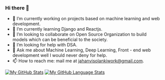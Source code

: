 ### Hi there 👋

<!--
**JAHANVISOLANKI5475/JAHANVISOLANKI5475** is a ✨ _special_ ✨ repository because its `README.md` (this file) appears on your GitHub profile.

Here are some ideas to get you started: -->

- 🔭 I’m currently working on projects based on  machine learning and web development.
- 🌱 I’m currently learning Django and Reactjs.
- 👯 I’m looking to collaborate on Open Source Organization to build models which can be beneficial to the society.
- 🤔 I’m looking for help with DSA.
- 💬 Ask me about Machine Learning, Deep Learning, Front - end web development well I would never deny for help.
- 📫 How to reach me: mail me at jahanvisolankiwork@gmail.com.



[![My GitHub Stats](https://github-readme-stats.vercel.app/api/?username=JAHANVISOLANKI5475&count_private=true&theme=tokyonight&showicons=true)]()
[![My GitHub Language Stats](https://github-readme-stats.vercel.app/api/top-langs/?username=JAHANVISOLANKI5475&langs_count=5&theme=tokyonight)]()





